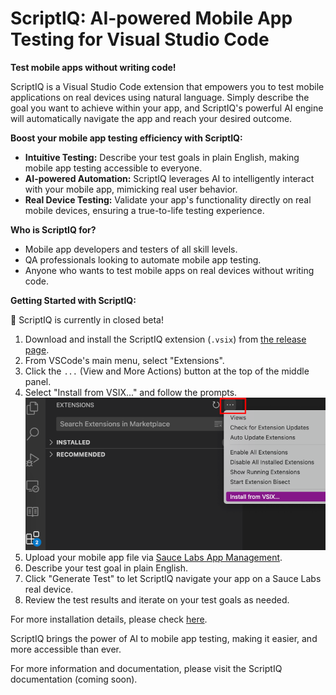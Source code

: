 # ScriptIQ: AI-powered Mobile App Testing for Visual Studio Code

**Test mobile apps without writing code!**

ScriptIQ is a Visual Studio Code extension that empowers you to test mobile applications on real devices using natural
language. Simply describe the goal you want to achieve within your app, and ScriptIQ's powerful AI engine will
automatically navigate the app and reach your desired outcome.

**Boost your mobile app testing efficiency with ScriptIQ:**

- **Intuitive Testing:** Describe your test goals in plain English, making mobile app testing accessible to everyone.
- **AI-powered Automation:** ScriptIQ leverages AI to intelligently interact with your mobile app, mimicking real user behavior.
- **Real Device Testing:** Validate your app's functionality directly on real mobile devices, ensuring a true-to-life testing experience.

**Who is ScriptIQ for?**

- Mobile app developers and testers of all skill levels.
- QA professionals looking to automate mobile app testing.
- Anyone who wants to test mobile apps on real devices without writing code.

**Getting Started with ScriptIQ:**

🚦 ScriptIQ is currently in closed beta!

1. Download and install the ScriptIQ extension (`.vsix`) from [the release page](https://github.com/saucelabs/vscode-scriptiq/releases).
2. From VSCode's main menu, select "Extensions".
3. Click the `...` (View and More Actions) button at the top of the middle panel.
4. Select "Install from VSIX..." and follow the prompts.
   ![installation-instruction](installation-instruction.png)
5. Upload your mobile app file via [Sauce Labs App Management](https://app.saucelabs.com/app-management).
6. Describe your test goal in plain English.
7. Click "Generate Test" to let ScriptIQ navigate your app on a Sauce Labs real device.
8. Review the test results and iterate on your test goals as needed.

For more installation details, please check [here](https://code.visualstudio.com/docs/editor/extension-marketplace#_install-from-a-vsix).

ScriptIQ brings the power of AI to mobile app testing, making it easier, and more accessible than ever.

For more information and documentation, please visit the ScriptIQ documentation (coming soon).
